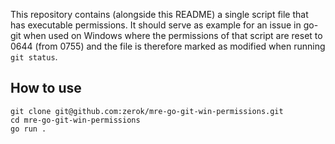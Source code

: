 This repository contains (alongside this README) a single script file that has executable permissions.
It should serve as example for an issue in go-git when used on Windows where the permissions of that script are reset to 0644 (from 0755) and the file is therefore marked as modified when running `git status`.

## How to use

```
git clone git@github.com:zerok/mre-go-git-win-permissions.git
cd mre-go-git-win-permissions
go run .
```

